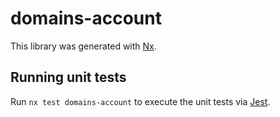 # domains-account

This library was generated with [Nx](https://nx.dev).

## Running unit tests

Run `nx test domains-account` to execute the unit tests via [Jest](https://jestjs.io).

